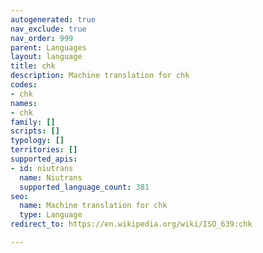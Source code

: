 ```yaml
---
autogenerated: true
nav_exclude: true
nav_order: 999
parent: Languages
layout: language
title: chk
description: Machine translation for chk
codes:
- chk
names:
- chk
family: []
scripts: []
typology: []
territories: []
supported_apis:
- id: niutrans
  name: Niutrans
  supported_language_count: 381
seo:
  name: Machine translation for chk
  type: Language
redirect_to: https://en.wikipedia.org/wiki/ISO_639:chk

---
```


